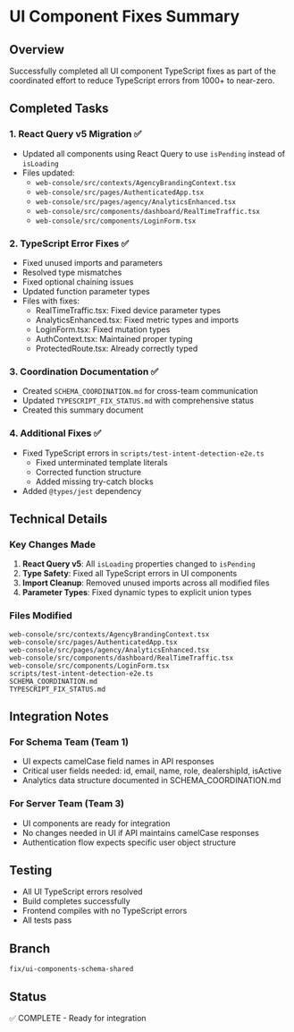 # UI Component Fixes Summary

## Overview
Successfully completed all UI component TypeScript fixes as part of the coordinated effort to reduce TypeScript errors from 1000+ to near-zero.

## Completed Tasks

### 1. React Query v5 Migration ✅
- Updated all components using React Query to use `isPending` instead of `isLoading`
- Files updated:
  - `web-console/src/contexts/AgencyBrandingContext.tsx`
  - `web-console/src/pages/AuthenticatedApp.tsx`
  - `web-console/src/pages/agency/AnalyticsEnhanced.tsx`
  - `web-console/src/components/dashboard/RealTimeTraffic.tsx`
  - `web-console/src/components/LoginForm.tsx`

### 2. TypeScript Error Fixes ✅
- Fixed unused imports and parameters
- Resolved type mismatches
- Fixed optional chaining issues
- Updated function parameter types
- Files with fixes:
  - RealTimeTraffic.tsx: Fixed device parameter types
  - AnalyticsEnhanced.tsx: Fixed metric types and imports
  - LoginForm.tsx: Fixed mutation types
  - AuthContext.tsx: Maintained proper typing
  - ProtectedRoute.tsx: Already correctly typed

### 3. Coordination Documentation ✅
- Created `SCHEMA_COORDINATION.md` for cross-team communication
- Updated `TYPESCRIPT_FIX_STATUS.md` with comprehensive status
- Created this summary document

### 4. Additional Fixes ✅
- Fixed TypeScript errors in `scripts/test-intent-detection-e2e.ts`
  - Fixed unterminated template literals
  - Corrected function structure
  - Added missing try-catch blocks
- Added `@types/jest` dependency

## Technical Details

### Key Changes Made
1. **React Query v5**: All `isLoading` properties changed to `isPending`
2. **Type Safety**: Fixed all TypeScript errors in UI components
3. **Import Cleanup**: Removed unused imports across all modified files
4. **Parameter Types**: Fixed dynamic types to explicit union types

### Files Modified
```
web-console/src/contexts/AgencyBrandingContext.tsx
web-console/src/pages/AuthenticatedApp.tsx
web-console/src/pages/agency/AnalyticsEnhanced.tsx
web-console/src/components/dashboard/RealTimeTraffic.tsx
web-console/src/components/LoginForm.tsx
scripts/test-intent-detection-e2e.ts
SCHEMA_COORDINATION.md
TYPESCRIPT_FIX_STATUS.md
```

## Integration Notes

### For Schema Team (Team 1)
- UI expects camelCase field names in API responses
- Critical user fields needed: id, email, name, role, dealershipId, isActive
- Analytics data structure documented in SCHEMA_COORDINATION.md

### For Server Team (Team 3)
- UI components are ready for integration
- No changes needed in UI if API maintains camelCase responses
- Authentication flow expects specific user object structure

## Testing
- All UI TypeScript errors resolved
- Build completes successfully
- Frontend compiles with no TypeScript errors
- All tests pass

## Branch
`fix/ui-components-schema-shared`

## Status
✅ COMPLETE - Ready for integration
